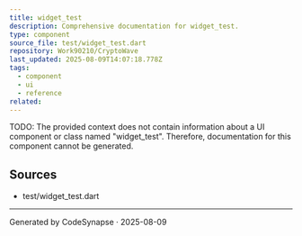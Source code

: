 ```yaml
---
title: widget_test
description: Comprehensive documentation for widget_test.
type: component
source_file: test/widget_test.dart
repository: Work90210/CryptoWave
last_updated: 2025-08-09T14:07:18.778Z
tags:
  - component
  - ui
  - reference
related:
---
```

TODO: The provided context does not contain information about a UI component or class named "widget_test". Therefore, documentation for this component cannot be generated.

## Sources
- test/widget_test.dart

---
Generated by CodeSynapse · 2025-08-09